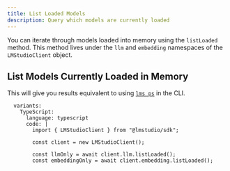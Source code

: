 ```yaml
---
title: List Loaded Models
description: Query which models are currently loaded
---
```


You can iterate through models loaded into memory using the `listLoaded` method. This method lives under the `llm` and `embedding` namespaces of the `LMStudioClient` object.

## List Models Currently Loaded in Memory

This will give you results equivalent to using [`lms ps`](../../cli/ps) in the CLI.

```lms_code_snippet
  variants:
    TypeScript:
      language: typescript
      code: |
        import { LMStudioClient } from "@lmstudio/sdk";

        const client = new LMStudioClient();

        const llmOnly = await client.llm.listLoaded();
        const embeddingOnly = await client.embedding.listLoaded();
```

<!-- Learn more about `client.llm` namespace in the [API Reference](../api-reference/llm-namespace). -->

